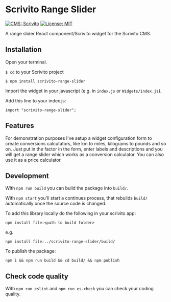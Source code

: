# Scrivito Range Slider
[![CMS: Scrivito](https://img.shields.io/badge/CMS-Scrivito-brightgreen.svg)](https://scrivito.com) [![License: MIT](https://img.shields.io/badge/License-MIT-blue.svg)](https://opensource.org/licenses/MIT)

A range slider React component/Scrivito widget for the Scrivito CMS.

## Installation

Open your terminal.

`$ cd` to your Scrivito project

```
$ npm install scrivito-range-slider
```

Import the widget in your javascript (e.g. in `index.js` or `Widgets/index.js`).

Add this line to your index.js:

```
import "scrivito-range-slider";
```

## Features
For demonstration purposes I've setup a widget configuration form to create conversions calcutators, like km to miles, kilograms to pounds and so on. Just put in the factor in the form, enter labels and descriptions and you will get a range slider which works as a conversion calculator. You can also use it as a price calculator.

## Development

With `npm run build` you can build the package into `build/`.

With `npm start` you'll start a continues process, that rebuilds `build/` automatically once the source code is changed.

To add this library locally do the following in your scrivito app:

```
npm install file:<path to build folder>
```

e.g.

```
npm install file:../scrivito-range-slider/build/
```

To publish the package:

```
npm i && npm run build && cd build/ && npm publish
```

## Check code quality

With `npm run eslint` and `npm run es-check` you can check your coding quality.